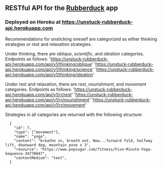 ## RESTful API for the [Rubberduck](https://github.com/kellydinneen/rubberduck) app
### Deployed on Heroku at https://unstuck-rubberduck-api.herokuapp.com

Recommendations for unsticking oneself are categorized as either thinking strategies or rest and relaxation strategies.

Under thinking, there are *oblique*, *scientific*, and *ideation* categories. Endpoints as follows:
'https://unstuck-rubberduck-api.herokuapp.com/api/v1/thinking/oblique'
'https://unstuck-rubberduck-api.herokuapp.com/api/v1/thinking/science'
'https://unstuck-rubberduck-api.herokuapp.com/api/v1/thinking/ideation'

Under rest and relaxation, there are *rest*, *nourishment*, and *movement* categories. Endpoints as follows:
'https://unstuck-rubberduck-api.herokuapp.com/api/v1/rr/rest'
'https://unstuck-rubberduck-api.herokuapp.com/api/v1/rr/nourishment'
'https://unstuck-rubberduck-api.herokuapp.com/api/v1/rr/movement'

Strategies in all categories are returned with the following structure:
```
  {
    "id": 7,
    "type": ["movement"],
    "name": "yoga",
    "content": "breathe in, breath out. Now...forward fold, halfway lift, downward dog, mountain pose x 3",
    "resource": "https://www.popsugar.com/fitness/Five-Minute-Yoga-Sequence-34770047",
    "contentMedium": "text",
  }
  ```
